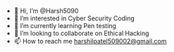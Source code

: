 - 👋 Hi, I’m @Harsh5090
- 👀 I’m interested in Cyber Security Coding
- 🌱 I’m currently learning Pen testing
- 💞️ I’m looking to collaborate on Ethical Hacking
- 📫 How to reach me harshilpatel509002@gmail.com

<!---
Harsh5090/Harsh5090 is a ✨ special ✨ repository because its `README.md` (this file) appears on your GitHub profile.
You can click the Preview link to take a look at your changes.
--->
